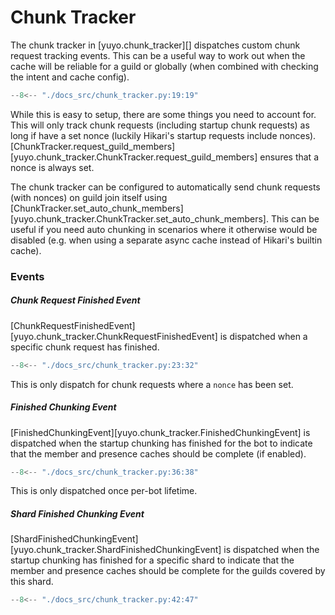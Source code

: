 # Chunk Tracker

The chunk tracker in [yuyo.chunk_tracker][] dispatches custom chunk request
tracking events. This can be a useful way to work out when the cache will be
reliable for a guild or globally (when combined with checking the intent and
cache config).

```py
--8<-- "./docs_src/chunk_tracker.py:19:19"
```

While this is easy to setup, there are some things you need to account for.
This will only track chunk requests (including startup chunk requests) as long
if have a set nonce (luckily Hikari's startup requests include nonces).
[ChunkTracker.request_guild_members][yuyo.chunk_tracker.ChunkTracker.request_guild_members]
ensures that a nonce is always set.

The chunk tracker can be configured to automatically send chunk requests (with
nonces) on guild join itself using
[ChunkTracker.set_auto_chunk_members][yuyo.chunk_tracker.ChunkTracker.set_auto_chunk_members].
This can be useful if you need auto chunking in scenarios where it
otherwise would be disabled (e.g. when using a separate async cache instead of
Hikari's builtin cache).

### Events

##### Chunk Request Finished Event

[ChunkRequestFinishedEvent][yuyo.chunk_tracker.ChunkRequestFinishedEvent] is
dispatched when a specific chunk request has finished.

```py
--8<-- "./docs_src/chunk_tracker.py:23:32"
```

This is only dispatch for chunk requests where a `nonce` has been set.

##### Finished Chunking Event

[FinishedChunkingEvent][yuyo.chunk_tracker.FinishedChunkingEvent] is dispatched
when the startup chunking has finished for the bot to indicate that the member
and presence caches should be complete (if enabled).

```py
--8<-- "./docs_src/chunk_tracker.py:36:38"
```

This is only dispatched once per-bot lifetime.

##### Shard Finished Chunking Event

[ShardFinishedChunkingEvent][yuyo.chunk_tracker.ShardFinishedChunkingEvent] is
dispatched when the startup chunking has finished for a specific shard to
indicate that the member and presence caches should be complete for the guilds
covered by this shard.

```py
--8<-- "./docs_src/chunk_tracker.py:42:47"
```
